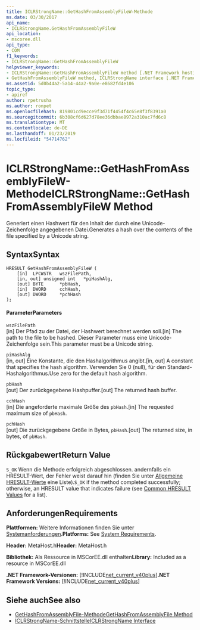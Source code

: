```yaml
---
title: ICLRStrongName::GetHashFromAssemblyFileW-Methode
ms.date: 03/30/2017
api_name:
- ICLRStrongName.GetHashFromAssemblyFileW
api_location:
- mscoree.dll
api_type:
- COM
f1_keywords:
- ICLRStrongName::GetHashFromAssemblyFileW
helpviewer_keywords:
- ICLRStrongName::GetHashFromAssemblyFileW method [.NET Framework hosting]
- GetHashFromAssemblyFileW method, ICLRStrongName interface [.NET Framework hosting]
ms.assetid: 5d0b44a2-5a14-44a2-9a0e-e8682fd4e106
topic_type:
- apiref
author: rpetrusha
ms.author: ronpet
ms.openlocfilehash: 819801cd9ecce9f3d71f4454f4c65e8f3f8391a0
ms.sourcegitcommit: 6b308cf6d627d78ee36dbbae8972a310ac7fd6c8
ms.translationtype: MT
ms.contentlocale: de-DE
ms.lasthandoff: 01/23/2019
ms.locfileid: "54714762"
---
```

# <a name="iclrstrongnamegethashfromassemblyfilew-method"></a><span data-ttu-id="068ef-102">ICLRStrongName::GetHashFromAssemblyFileW-Methode</span><span class="sxs-lookup"><span data-stu-id="068ef-102">ICLRStrongName::GetHashFromAssemblyFileW Method</span></span>
<span data-ttu-id="068ef-103">Generiert einen Hashwert für den Inhalt der durch eine Unicode-Zeichenfolge angegebenen Datei.</span><span class="sxs-lookup"><span data-stu-id="068ef-103">Generates a hash over the contents of the file specified by a Unicode string.</span></span>  
  
## <a name="syntax"></a><span data-ttu-id="068ef-104">Syntax</span><span class="sxs-lookup"><span data-stu-id="068ef-104">Syntax</span></span>  
  
```  
HRESULT GetHashFromAssemblyFileW (  
    [in]  LPCWSTR   wszFilePath,  
    [in, out] unsigned int   *piHashAlg,  
    [out] BYTE      *pbHash,  
    [in]  DWORD     cchHash,  
    [out] DWORD     *pchHash  
);  
```  
  
#### <a name="parameters"></a><span data-ttu-id="068ef-105">Parameter</span><span class="sxs-lookup"><span data-stu-id="068ef-105">Parameters</span></span>  
 `wszFilePath`  
 <span data-ttu-id="068ef-106">[in] Der Pfad zu der Datei, der Hashwert berechnet werden soll.</span><span class="sxs-lookup"><span data-stu-id="068ef-106">[in] The path to the file to be hashed.</span></span> <span data-ttu-id="068ef-107">Dieser Parameter muss eine Unicode-Zeichenfolge sein.</span><span class="sxs-lookup"><span data-stu-id="068ef-107">This parameter must be a Unicode string.</span></span>  
  
 `piHashAlg`  
 <span data-ttu-id="068ef-108">[in, out] Eine Konstante, die den Hashalgorithmus angibt.</span><span class="sxs-lookup"><span data-stu-id="068ef-108">[in, out] A constant that specifies the hash algorithm.</span></span> <span data-ttu-id="068ef-109">Verwenden Sie 0 (null), für den Standard-Hashalgorithmus.</span><span class="sxs-lookup"><span data-stu-id="068ef-109">Use zero for the default hash algorithm.</span></span>  
  
 `pbHash`  
 <span data-ttu-id="068ef-110">[out] Der zurückgegebene Hashpuffer.</span><span class="sxs-lookup"><span data-stu-id="068ef-110">[out] The returned hash buffer.</span></span>  
  
 `cchHash`  
 <span data-ttu-id="068ef-111">[in] Die angeforderte maximale Größe des `pbHash`.</span><span class="sxs-lookup"><span data-stu-id="068ef-111">[in] The requested maximum size of `pbHash`.</span></span>  
  
 `pchHash`  
 <span data-ttu-id="068ef-112">[out] Die zurückgegebene Größe in Bytes, `pbHash`.</span><span class="sxs-lookup"><span data-stu-id="068ef-112">[out] The returned size, in bytes, of `pbHash`.</span></span>  
  
## <a name="return-value"></a><span data-ttu-id="068ef-113">Rückgabewert</span><span class="sxs-lookup"><span data-stu-id="068ef-113">Return Value</span></span>  
 <span data-ttu-id="068ef-114">`S_OK` Wenn die Methode erfolgreich abgeschlossen. andernfalls ein HRESULT-Wert, der Fehler weist darauf hin (finden Sie unter [Allgemeine HRESULT-Werte](https://go.microsoft.com/fwlink/?LinkId=213878) eine Liste).</span><span class="sxs-lookup"><span data-stu-id="068ef-114">`S_OK` if the method completed successfully; otherwise, an HRESULT value that indicates failure (see [Common HRESULT Values](https://go.microsoft.com/fwlink/?LinkId=213878) for a list).</span></span>  
  
## <a name="requirements"></a><span data-ttu-id="068ef-115">Anforderungen</span><span class="sxs-lookup"><span data-stu-id="068ef-115">Requirements</span></span>  
 <span data-ttu-id="068ef-116">**Plattformen:** Weitere Informationen finden Sie unter [Systemanforderungen](../../../../docs/framework/get-started/system-requirements.md).</span><span class="sxs-lookup"><span data-stu-id="068ef-116">**Platforms:** See [System Requirements](../../../../docs/framework/get-started/system-requirements.md).</span></span>  
  
 <span data-ttu-id="068ef-117">**Header:** MetaHost.h</span><span class="sxs-lookup"><span data-stu-id="068ef-117">**Header:** MetaHost.h</span></span>  
  
 <span data-ttu-id="068ef-118">**Bibliothek:** Als Ressource in MSCorEE.dll enthalten</span><span class="sxs-lookup"><span data-stu-id="068ef-118">**Library:** Included as a resource in MSCorEE.dll</span></span>  
  
 <span data-ttu-id="068ef-119">**.NET Framework-Versionen:** [!INCLUDE[net_current_v40plus](../../../../includes/net-current-v40plus-md.md)]</span><span class="sxs-lookup"><span data-stu-id="068ef-119">**.NET Framework Versions:** [!INCLUDE[net_current_v40plus](../../../../includes/net-current-v40plus-md.md)]</span></span>  
  
## <a name="see-also"></a><span data-ttu-id="068ef-120">Siehe auch</span><span class="sxs-lookup"><span data-stu-id="068ef-120">See also</span></span>
- [<span data-ttu-id="068ef-121">GetHashFromAssemblyFile-Methode</span><span class="sxs-lookup"><span data-stu-id="068ef-121">GetHashFromAssemblyFile Method</span></span>](../../../../docs/framework/unmanaged-api/hosting/iclrstrongname-gethashfromassemblyfile-method.md)
- [<span data-ttu-id="068ef-122">ICLRStrongName-Schnittstelle</span><span class="sxs-lookup"><span data-stu-id="068ef-122">ICLRStrongName Interface</span></span>](../../../../docs/framework/unmanaged-api/hosting/iclrstrongname-interface.md)
